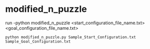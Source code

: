 # modified_n_puzzle

run -python modified_n_puzzle <start_configuration_file_name.txt> <goal_configuration_file_name.txt> 

`python modified_n_puzzle.py Sample_Start_Configuration.txt Sample_Goal_Configuration.txt`